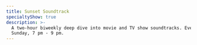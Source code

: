 ```yaml
---
title: Sunset Soundtrack
specialtyShow: true
description: >-
  A two-hour biweekly deep dive into movie and TV show soundtracks. Every other
  Sunday, 7 pm - 9 pm.
---
```



